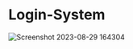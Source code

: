# Login-System

![Screenshot 2023-08-29 164304](https://github.com/EhabMagdyy/Login-System/assets/132620660/097a30d1-068a-48e6-888b-d74f9b28da15)
